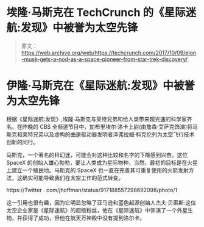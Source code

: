# 埃隆·马斯克在 TechCrunch 的《星际迷航:发现》中被誉为太空先锋

> 原文：<https://web.archive.org/web/https://techcrunch.com/2017/10/09/elon-musk-gets-a-nod-as-a-space-pioneer-from-star-trek-discovery/>

# 伊隆·马斯克在《星际迷航:发现》中被誉为太空先锋

根据《星际迷航:发现》,埃隆·马斯克与莱特兄弟和给人类带来超光速的科学家齐名。在昨晚的 CBS 全频道节目中，加布里埃尔·洛卡上尉(由詹森·艾萨克饰演)将马斯克和莱特兄弟以及虚构的曲速驱动器发明者泽弗拉姆·科克伦列为太空飞行技术创新的同行。

马斯克，一个著名的科幻迷，可能会对这种比较和名字的下降感到兴奋。这位 SpaceX 的创始人雄心勃勃，要让人类成为星际物种，当然，最初的目标是在火星上建立一个殖民地。马斯克的 SpaceX 也一直在完善其可重复使用的火箭发射方法，这确实可能导致我们在太空工作的范式转变。

https://Twitter . com/jhoffman/status/917188557298692098/photo/1

这一引用也很有趣，因为它明显忽略了亚马逊和蓝色起源创始人杰夫·贝索斯:这位太空企业家是《星际迷航》的超级粉丝，他在《星际迷航》中饰演了一个外星生物，并获得了成功，但他在航天万神殿中没有提到洛尔卡。